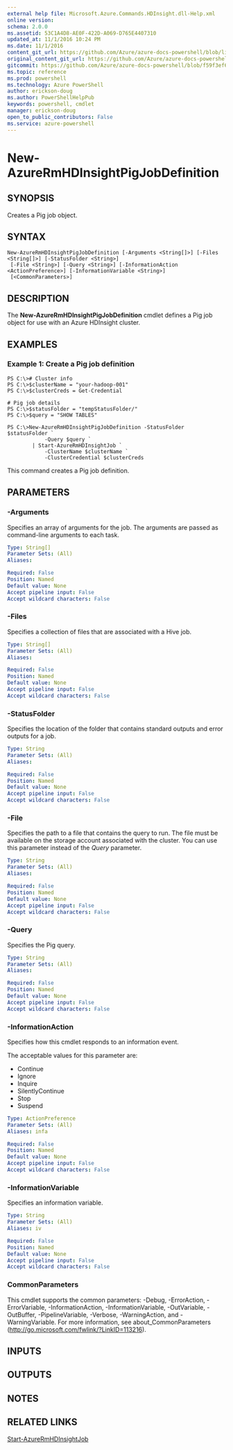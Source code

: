 ```yaml
---
external help file: Microsoft.Azure.Commands.HDInsight.dll-Help.xml
online version: 
schema: 2.0.0
ms.assetid: 53C1A4D8-AE0F-422D-A069-D765E4407310
updated_at: 11/1/2016 10:24 PM
ms.date: 11/1/2016
content_git_url: https://github.com/Azure/azure-docs-powershell/blob/live/azureps-cmdlets-docs/ResourceManager/AzureRM.HDInsight/v1.1.4/New-AzureRmHDInsightPigJobDefinition.md
original_content_git_url: https://github.com/Azure/azure-docs-powershell/blob/live/azureps-cmdlets-docs/ResourceManager/AzureRM.HDInsight/v1.1.4/New-AzureRmHDInsightPigJobDefinition.md
gitcommit: https://github.com/Azure/azure-docs-powershell/blob/f59f3ef60bc592383812213e69fd77ba950759ed/azureps-cmdlets-docs/ResourceManager/AzureRM.HDInsight/v1.1.4/New-AzureRmHDInsightPigJobDefinition.md
ms.topic: reference
ms.prod: powershell
ms.technology: Azure PowerShell
author: erickson-doug
ms.author: PowerShellHelpPub
keywords: powershell, cmdlet
manager: erickson-doug
open_to_public_contributors: False
ms.service: azure-powershell
---
```


# New-AzureRmHDInsightPigJobDefinition

## SYNOPSIS
Creates a Pig job object.

## SYNTAX

```
New-AzureRmHDInsightPigJobDefinition [-Arguments <String[]>] [-Files <String[]>] [-StatusFolder <String>]
 [-File <String>] [-Query <String>] [-InformationAction <ActionPreference>] [-InformationVariable <String>]
 [<CommonParameters>]
```

## DESCRIPTION
The **New-AzureRmHDInsightPigJobDefinition** cmdlet defines a Pig job object for use with an Azure HDInsight cluster.

## EXAMPLES

### Example 1: Create a Pig job definition
```
PS C:\># Cluster info
PS C:\>$clusterName = "your-hadoop-001"
PS C:\>$clusterCreds = Get-Credential

# Pig job details
PS C:\>$statusFolder = "tempStatusFolder/"
PS C:\>$query = "SHOW TABLES"

PS C:\>New-AzureRmHDInsightPigJobDefinition -StatusFolder $statusFolder `
            -Query $query `
        | Start-AzureRmHDInsightJob `
            -ClusterName $clusterName `
            -ClusterCredential $clusterCreds
```

This command creates a Pig job definition.

## PARAMETERS

### -Arguments
Specifies an array of arguments for the job.
The arguments are passed as command-line arguments to each task.

```yaml
Type: String[]
Parameter Sets: (All)
Aliases: 

Required: False
Position: Named
Default value: None
Accept pipeline input: False
Accept wildcard characters: False
```

### -Files
Specifies a collection of files that are associated with a Hive job.

```yaml
Type: String[]
Parameter Sets: (All)
Aliases: 

Required: False
Position: Named
Default value: None
Accept pipeline input: False
Accept wildcard characters: False
```

### -StatusFolder
Specifies the location of the folder that contains standard outputs and error outputs for a job.

```yaml
Type: String
Parameter Sets: (All)
Aliases: 

Required: False
Position: Named
Default value: None
Accept pipeline input: False
Accept wildcard characters: False
```

### -File
Specifies the path to a file that contains the query to run.
The file must be available on the storage account associated with the cluster.
You can use this parameter instead of the *Query* parameter.

```yaml
Type: String
Parameter Sets: (All)
Aliases: 

Required: False
Position: Named
Default value: None
Accept pipeline input: False
Accept wildcard characters: False
```

### -Query
Specifies the Pig query.

```yaml
Type: String
Parameter Sets: (All)
Aliases: 

Required: False
Position: Named
Default value: None
Accept pipeline input: False
Accept wildcard characters: False
```

### -InformationAction
Specifies how this cmdlet responds to an information event.

The acceptable values for this parameter are:

- Continue
- Ignore
- Inquire
- SilentlyContinue
- Stop
- Suspend

```yaml
Type: ActionPreference
Parameter Sets: (All)
Aliases: infa

Required: False
Position: Named
Default value: None
Accept pipeline input: False
Accept wildcard characters: False
```

### -InformationVariable
Specifies an information variable.

```yaml
Type: String
Parameter Sets: (All)
Aliases: iv

Required: False
Position: Named
Default value: None
Accept pipeline input: False
Accept wildcard characters: False
```

### CommonParameters
This cmdlet supports the common parameters: -Debug, -ErrorAction, -ErrorVariable, -InformationAction, -InformationVariable, -OutVariable, -OutBuffer, -PipelineVariable, -Verbose, -WarningAction, and -WarningVariable. For more information, see about_CommonParameters (http://go.microsoft.com/fwlink/?LinkID=113216).

## INPUTS

## OUTPUTS

## NOTES

## RELATED LINKS

[Start-AzureRmHDInsightJob](xref:ResourceManager/AzureRM.HDInsight/v1.1.4/Start-AzureRmHDInsightJob.md)


